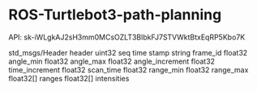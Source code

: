 # ROS-Turtlebot3-path-planning

API: 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

std_msgs/Header header
  uint32 seq
  time stamp
  string frame_id
float32 angle_min
float32 angle_max
float32 angle_increment
float32 time_increment
float32 scan_time
float32 range_min
float32 range_max
float32[] ranges
float32[] intensities

